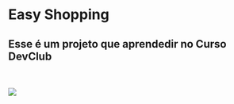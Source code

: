 <h1>Easy Shopping</h1>

<h2>Esse é um projeto que aprendedir no Curso DevClub</h2>
<br><br>

<img src="https://github.com/RoberioAlves/projeto-css-responsilvo-easy-shopiing/blob/main/Acess/Captura%20de%20tela%202023-12-05%20152421.png?raw=true"/>
